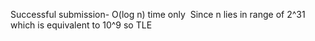 Successful submission- O(log n) time only
​
Since n lies in range of 2^31 which is equivalent to 10^9
so TLE